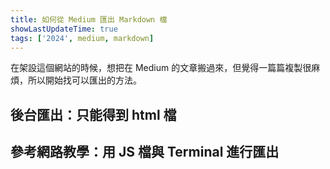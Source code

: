 ```yaml
---
title: 如何從 Medium 匯出 Markdown 檔
showLastUpdateTime: true
tags: ['2024', medium, markdown]
---
```

在架設這個網站的時候，想把在 Medium 的文章搬過來，但覺得一篇篇複製很麻煩，所以開始找可以匯出的方法。

## 後台匯出：只能得到 html 檔
## 參考網路教學：用 JS 檔與 Terminal 進行匯出
